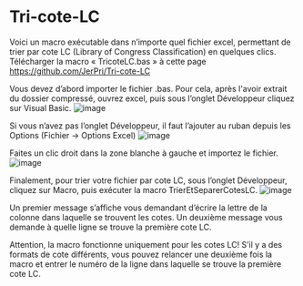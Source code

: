 # Tri-cote-LC
Voici un macro exécutable dans n’importe quel fichier excel, permettant de trier par cote LC (Library of Congress Classification) en quelques clics.
Télécharger la macro « TricoteLC.bas » à cette page https://github.com/JerPri/Tri-cote-LC 

Vous devez d’abord importer le fichier .bas. Pour cela, après l'avoir extrait du dossier compressé, ouvrez excel, puis sous l’onglet Développeur cliquez sur Visual Basic. 
 ![image](https://github.com/user-attachments/assets/2396d29a-5e4b-4e63-9c66-a7e00f5fb963)

Si vous n’avez pas l’onglet Développeur, il faut l’ajouter au ruban depuis les Options (Fichier -> Options Excel)
 ![image](https://github.com/user-attachments/assets/82061501-7b9c-4217-9d50-bb14d60aa8dc)


Faites un clic droit dans la zone blanche à gauche et importez le fichier.
 ![image](https://github.com/user-attachments/assets/3d581d7d-6e5f-44da-a7e3-f9e00c63427f)



Finalement, pour trier votre fichier par cote LC, sous l’onglet Développeur, cliquez sur Macro, puis exécuter la macro TrierEtSeparerCotesLC.
 ![image](https://github.com/user-attachments/assets/77f0f0d5-4345-4dd4-be74-92e53441bc24)


Un premier message s’affiche vous demandant d’écrire la lettre de la colonne dans laquelle se trouvent les cotes.
Un deuxième message vous demande à quelle ligne se trouve la première cote LC.

Attention, la macro fonctionne uniquement pour les cotes LC! S’il y a des formats de cote différents, vous pouvez relancer une deuxième fois la macro et entrer le numéro de la ligne dans laquelle se trouve la première cote LC.
